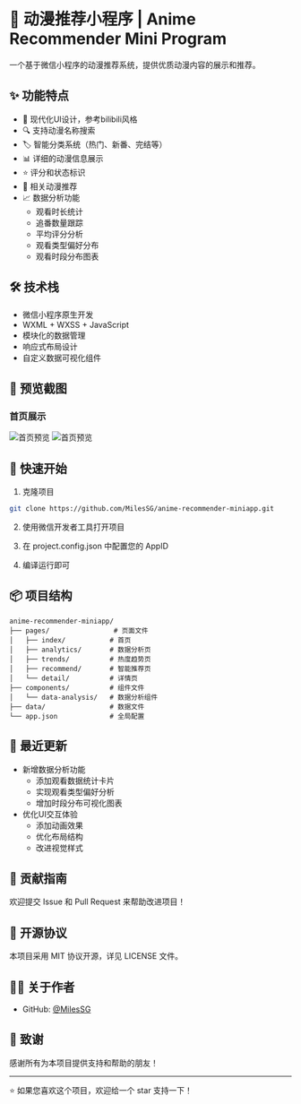 # 🌟 动漫推荐小程序 | Anime Recommender Mini Program

一个基于微信小程序的动漫推荐系统，提供优质动漫内容的展示和推荐。

## ✨ 功能特点

- 📱 现代化UI设计，参考bilibili风格
- 🔍 支持动漫名称搜索
- 🏷️ 智能分类系统（热门、新番、完结等）
- 📊 详细的动漫信息展示
- ⭐ 评分和状态标识
- 🎯 相关动漫推荐
- 📈 数据分析功能
  - 观看时长统计
  - 追番数量跟踪
  - 平均评分分析
  - 观看类型偏好分布
  - 观看时段分布图表

## 🛠️ 技术栈

- 微信小程序原生开发
- WXML + WXSS + JavaScript
- 模块化的数据管理
- 响应式布局设计
- 自定义数据可视化组件

## 📸 预览截图

### 首页展示
![首页预览](assets/images/preview1.jpg)
![首页预览](assets/images/preview2.jpg)



## 🚀 快速开始

1. 克隆项目
```bash
git clone https://github.com/MilesSG/anime-recommender-miniapp.git
```

2. 使用微信开发者工具打开项目

3. 在 project.config.json 中配置您的 AppID

4. 编译运行即可

## 📦 项目结构

```
anime-recommender-miniapp/
├── pages/                # 页面文件
│   ├── index/           # 首页
│   ├── analytics/       # 数据分析页
│   ├── trends/          # 热度趋势页
│   ├── recommend/       # 智能推荐页
│   └── detail/          # 详情页
├── components/          # 组件文件
│   └── data-analysis/   # 数据分析组件
├── data/                # 数据文件
└── app.json             # 全局配置
```

## 🔄 最近更新

* 新增数据分析功能
  - 添加观看数据统计卡片
  - 实现观看类型偏好分析
  - 增加时段分布可视化图表
* 优化UI交互体验
  - 添加动画效果
  - 优化布局结构
  - 改进视觉样式

## 🤝 贡献指南

欢迎提交 Issue 和 Pull Request 来帮助改进项目！

## 📄 开源协议

本项目采用 MIT 协议开源，详见 LICENSE 文件。

## 👨‍💻 关于作者

- GitHub: [@MilesSG](https://github.com/MilesSG)

## 🙏 致谢

感谢所有为本项目提供支持和帮助的朋友！

---
⭐️ 如果您喜欢这个项目，欢迎给一个 star 支持一下！ 